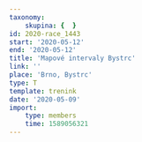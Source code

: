 ```yaml
---
taxonomy:
    skupina: {  }
id: 2020-race_1443
start: '2020-05-12'
end: '2020-05-12'
title: 'Mapové intervaly Bystrc'
link: ''
place: 'Brno, Bystrc'
type: T
template: trenink
date: '2020-05-09'
import:
    type: members
    time: 1589056321
---
```

